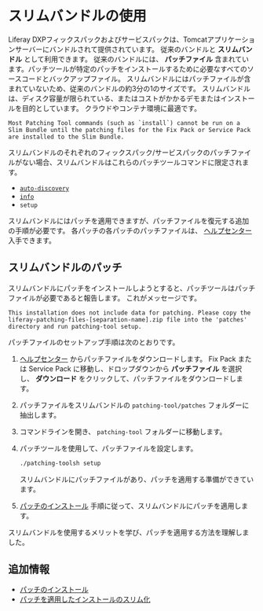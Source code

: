 # スリムバンドルの使用

Liferay DXPフィックスパックおよびサービスパックは、Tomcatアプリケーションサーバーにバンドルされて提供されています。 従来のバンドルと **スリムバンドル** として利用できます。 従来のバンドルには、 **パッチファイル** 含まれています。パッチツールが特定のパッチをインストールするために必要なすべてのソースコードとバックアップファイル。 スリムバンドルにはパッチファイルが含まれていないため、従来のバンドルの約3分の1のサイズです。 スリムバンドルは、ディスク容量が限られている、またはコストがかかるデモまたはインストールを目的としています。 クラウドやコンテナ環境に最適です。

```{warning}
Most Patching Tool commands (such as `install`) cannot be run on a Slim Bundle until the patching files for the Fix Pack or Service Pack are installed to the Slim Bundle.
```

スリムバンドルのそれぞれのフィックスパック/サービスパックのパッチファイルがない場合、スリムバンドルはこれらのパッチツールコマンドに限定されます。

  - [`auto-discovery`](../../reference/configuring-the-patching-tool.md)
  - [`info`](../../reference/getting-patch-information.md)
  - `setup`

スリムバンドルにはパッチを適用できますが、パッチファイルを復元する追加の手順が必要です。 各パッチの各パッチのパッチファイルは、 [ヘルプセンター](https://customer.liferay.com/downloads) 入手できます。

<a name="patching-slim-bundles" />

## スリムバンドルのパッチ

スリムバンドルにパッチをインストールしようとすると、パッチツールはパッチファイルが必要であると報告します。 これがメッセージです。

    This installation does not include data for patching. Please copy the
    liferay-patching-files-[separation-name].zip file into the 'patches'
    directory and run patching-tool setup.

パッチファイルのセットアップ手順は次のとおりです。

1.  [ヘルプセンター](https://customer.liferay.com/downloads) からパッチファイルをダウンロードします。 Fix Pack または Service Pack に移動し、ドロップダウンから **パッチファイル** を選択し、 **ダウンロード** をクリックして、パッチファイルをダウンロードします。

2.  パッチファイルをスリムバンドルの `patching-tool/patches` フォルダーに抽出します。

3.  コマンドラインを開き、 `patching-tool` フォルダーに移動します。

4.  パッチツールを使用して、パッチファイルを設定します。

    ``` bash
    ./patching-toolsh setup
    ```

    スリムバンドルにパッチファイルがあり、パッチを適用する準備ができています。

5.  [パッチのインストール](../installing-patches-for-dxp-7-3-and-earlier.md) 手順に従って、スリムバンドルにパッチを適用します。

スリムバンドルを使用するメリットを学び、パッチを適用する方法を理解しました。

<a name="additional-information" />

## 追加情報

  - [パッチのインストール](../installing-patches-for-dxp-7-3-and-earlier.md)
  - [パッチを適用したインストールのスリム化](./slimming-down-patched-installations.md)